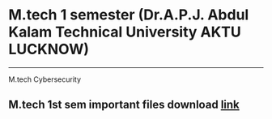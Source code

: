 
# M.tech 1 semester (Dr.A.P.J. Abdul Kalam Technical University AKTU LUCKNOW)
---
M.tech Cybersecurity 

M.tech 1st sem important files download [link](http://nkcool5.github.io/download.html)
---
